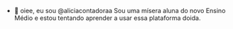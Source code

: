 - 👋 oiee, eu sou @aliciacontadoraa
Sou uma mísera aluna do novo Ensino Médio e estou tentando aprender a usar essa plataforma doida. 
